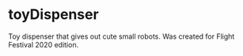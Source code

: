 # toyDispenser
Toy dispenser that gives out cute small robots. Was created for Flight Festival 2020 edition.
